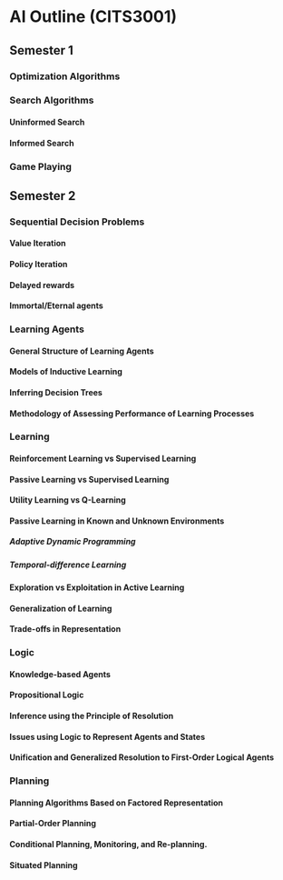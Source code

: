 # AI Outline (CITS3001)
## Semester 1
### Optimization Algorithms
### Search Algorithms
#### Uninformed Search
#### Informed Search
### Game Playing
## Semester 2
### Sequential Decision Problems
#### Value Iteration
#### Policy Iteration
#### Delayed rewards
#### Immortal/Eternal agents
### Learning Agents
#### General Structure of Learning Agents
#### Models of Inductive Learning
#### Inferring Decision Trees
#### Methodology of Assessing Performance of Learning Processes
### Learning
#### Reinforcement Learning vs Supervised Learning
#### Passive Learning vs Supervised Learning
#### Utility Learning vs Q-Learning
#### Passive Learning in Known and Unknown Environments
##### Adaptive Dynamic Programming
##### Temporal-difference Learning
#### Exploration vs Exploitation in Active Learning
#### Generalization of Learning
#### Trade-offs in Representation
### Logic
#### Knowledge-based Agents
#### Propositional Logic
#### Inference using the Principle of Resolution
#### Issues using Logic to Represent Agents and States
#### Unification and Generalized Resolution to First-Order Logical Agents
### Planning
#### Planning Algorithms Based on Factored Representation
#### Partial-Order Planning
#### Conditional Planning, Monitoring, and Re-planning.
#### Situated Planning
